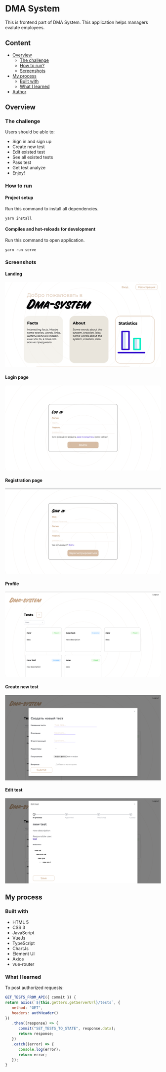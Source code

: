 # DMA System

This is frontend part of DMA System. This application helps managers evalute employees.

## Content

- [Overview](#overview)
  - [The challenge](#the-challenge)
  - [How to run?](#how-to-run)
  - [Screenshots](#screenshot)
- [My process](#my-process)
  - [Built with](#built-with)
  - [What I learned](#what-i-learned)
- [Author](#author)

## Overview

### The challenge

Users should be able to:

- Sign in and sign up
- Create new test
- Edit existed test
- See all existed tests
- Pass test
- Get test analyze
- Enjoy!

### How to run

#### Project setup

Run this command to install all dependencies.

```
yarn install
```

#### Compiles and hot-reloads for development

Run this command to open application.

```
yarn run serve
```

### Screenshots

#### Landing

![](./src/assets/screenshots/ds_landing.png)

#### Login page

![](./src/assets/screenshots/ds_login.png)

#### Registration page

![](./src/assets/screenshots/ds_reg.png)

#### Profile

![](./src/assets/screenshots/ds_profile.png)

#### Create new test

![](./src/assets/screenshots/ds_crearte.png)

#### Edit test

![](./src/assets/screenshots/ds_edit.png)

## My process

### Built with

- HTML 5
- CSS 3
- JavaScript
- VueJs
- TypeScript
- ChartJs
- Element UI
- Axios
- vue-router

### What I learned

To post authorized requests:

```js
GET_TESTS_FROM_API({ commit }) {
return axios(`${this.getters.getServerUrl}/tests`, {
   method: "GET",
   headers: authHeader()
})
   .then((response) => {
      commit("SET_TESTS_TO_STATE", response.data);
      return response;
   })
   .catch((error) => {
      console.log(error);
      return error;
   });
}
```
